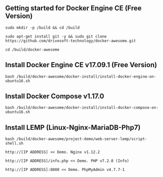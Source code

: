 Getting started for Docker Engine CE (Free Version)
---------------------------------------------------

```
sudo mkdir -p /build && cd /build

sudo apt-get install git -y && sudo git clone https://github.com/drivesoft-technology/docker-awesome.git

cd /build/docker-awesome
```


Install Docker Engine CE v17.09.1 (Free Version)
---------------------------------------------------

```
bash /build/docker-awesome/docker-install/install-docker-engine-on-ubuntu16.sh
```


Install Docker Compose v1.17.0
---------------------------------------------------

```
bash /build/docker-awesome/docker-install/install-docker-compose-on-ubuntu16.sh
```


Install LEMP (Linux-Nginx-MariaDB-Php7)
---------------------------------------------------

```
bash /build/docker-awesome/project-demo/web-server-lemp/script-shell.sh
```

```
http://[IP ADDRESS] << Demo. Nginx v1.12.2

http://[IP ADDRESS]/info.php << Demo. PHP v7.2.0 (Info) 

http://[IP ADDRESS]:8080 << Demo. PhpMyAdmin v4.7.7-1
```

